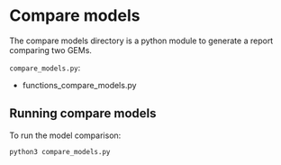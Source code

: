 # Compare models

The compare models directory is a python module to generate a report comparing two GEMs.

```compare_models.py```:
- functions_compare_models.py


## Running compare models

To run the model comparison:

```
python3 compare_models.py
```

